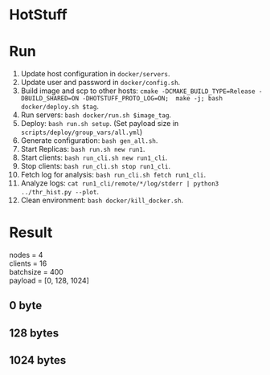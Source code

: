 # HotStuff

# Run
1. Update host configuration in `docker/servers`.
2. Update user and password in `docker/config.sh`.
3. Build image and scp to other hosts: `cmake -DCMAKE_BUILD_TYPE=Release -DBUILD_SHARED=ON -DHOTSTUFF_PROTO_LOG=ON;  make -j; bash docker/deploy.sh $tag`. 
4. Run servers: `bash docker/run.sh $image_tag`. 
5. Deploy: `bash run.sh setup`. (Set payload size in `scripts/deploy/group_vars/all.yml`)
6. Generate configuration: `bash gen_all.sh`.
7. Start Replicas: `bash run.sh new run1`.
8. Start clients: `bash run_cli.sh new run1_cli`.
9. Stop clients: `bash run_cli.sh stop run1_cli`.
10. Fetch log for analysis: `bash run_cli.sh fetch run1_cli`.
11. Analyze logs: `cat run1_cli/remote/*/log/stderr | python3 ../thr_hist.py --plot`.
12. Clean environment: `bash docker/kill_docker.sh`.


# Result

nodes = 4  
clients = 16  
batchsize = 400  
payload = [0, 128, 1024]  

## 0 byte



## 128 bytes


## 1024 bytes
